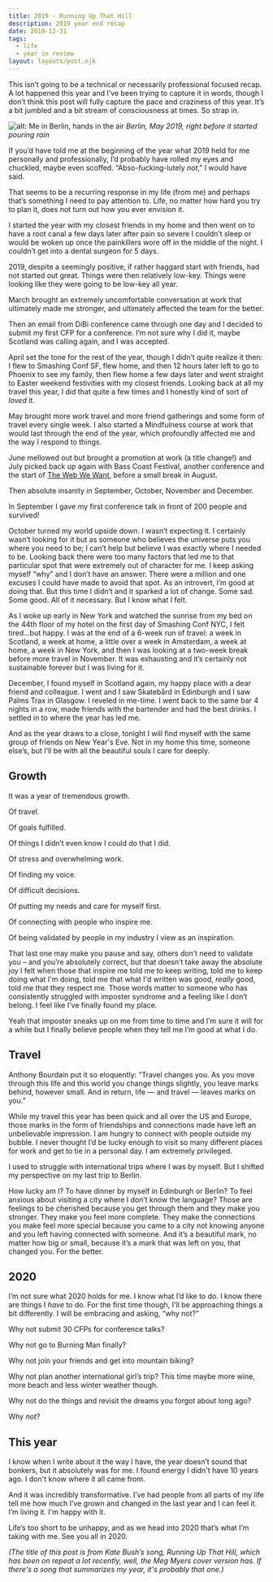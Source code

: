 ```yaml
---
title: 2019 - Running Up That Hill
description: 2019 year end recap
date: 2019-12-31
tags:
  - life
  - year in review
layout: layouts/post.njk
---
```


This isn’t going to be a technical or necessarily professional focused recap. A lot happened this year and I’ve been trying to capture it in words, though I don’t think this post will fully capture the pace and craziness of this year. It’s a bit jumbled and a bit stream of consciousness at times. So strap in. 

![alt: Me in Berlin, hands in the air](../../img/post-7/berlin.jpg)
*Berlin, May 2019, right before it started pouring rain*

If you’d have told me at the beginning of the year what 2019 held for me personally and professionally, I’d probably have rolled my eyes and chuckled, maybe even scoffed.  “Abso-fucking-lutely _not_,” I would have said.  

That seems to be a recurring response in my life (from me) and perhaps that’s something I need to pay attention to. Life, no matter how hard you try to plan it, does not turn out how you ever envision it. 

I started the year with my closest friends in my home and then went on to have a root canal a few days later after pain so severe I couldn’t sleep or would be woken up once the painkillers wore off in the middle of the night. I couldn’t get into a dental surgeon for 5 days.  

2019, despite a seemingly positive, if rather haggard start with friends, had not started out great. Things were then relatively low-key. Things were looking like they were going to be low-key all year.  

March brought an extremely uncomfortable conversation at work that ultimately made me stronger, and ultimately affected the team for the better.

Then an email from DiBi conference came through one day and I decided to submit my first CFP for a conference. I’m not sure why I did it, maybe Scotland was calling again, and I was accepted.  

April set the tone for the rest of the year, though I didn’t quite realize it then: I flew to Smashing Conf SF, flew home, and then 12 hours later left to go to Phoenix to see my family, then flew home a few days later and went straight to Easter weekend festivities with my closest friends. Looking back at all my travel this year, I did that quite a few times and I honestly kind of sort of _loved_ it.  

May brought more work travel and more friend gatherings and some form of travel every single week. I also started a Mindfulness course at work that would last through the end of the year, which profoundly affected me and the way I respond to things.   

June mellowed out but brought a promotion at work (a title change!) and July picked back up again with Bass Coast Festival, another conference and the start of [The Web We Want](https://webwewant.fyi), before a small break in August. 

Then absolute insanity in September, October, November and December.  

In September I gave my first conference talk in front of 200 people and survived!  

October turned my world upside down. I wasn’t expecting it. I certainly wasn’t looking for it but as someone who believes the universe puts you where you need to be; I can’t help but believe I was exactly where I needed to be. Looking back there were too many factors that led me to that particular spot that were extremely out of character for me. I keep asking myself “why” and I don’t have an answer. There were a million and one excuses I could have made to avoid that spot. As an introvert, I’m good at doing that. But this time I didn’t and it sparked a lot of change. Some sad. Some good. All of it necessary. But I know what I felt. 

As I woke up early in New York and watched the sunrise from my bed on the 44th floor of my hotel on the first day of Smashing Conf NYC, I felt tired...but happy. I was at the end of a 6-week run of travel: a week in Scotland, a week at home, a little over a week in Amsterdam, a week at home, a week in New York, and then I was looking at a two-week break before more travel in November. It was exhausting and it’s certainly not sustainable forever but I was living for it. 

December, I found myself in Scotland again, my happy place with a dear friend and colleague. I went and I saw Skatebård in Edinburgh and I saw Palms Trax in Glasgow. I reveled in me-time. I went back to the same bar 4 nights in a row, made friends with the bartender and had the best drinks. I settled in to where the year has led me.  

And as the year draws to a close, tonight I will find myself with the same group of friends on New Year's Eve. Not in my home this time, someone else’s, but I’ll be with all the beautiful souls I care for deeply.  

## Growth 

It was a year of tremendous growth. 

Of travel.  

Of goals fulfilled.  

Of things I didn’t even know I could do that I did.  

Of stress and overwhelming work.  

Of finding my voice.  

Of difficult decisions. 

Of putting my needs and care for myself first.  

Of connecting with people who inspire me. 

Of being validated by people in my industry I view as an inspiration.  

That last one may make you pause and say, others don’t need to validate you – and you’re absolutely correct, but that doesn’t take away the absolute joy I felt when those that inspire me told me to keep writing, told me to keep doing what I'm doing, told me that what I'd written was good, _really_ good, told me that they respect me. Those words matter to someone who has consistently struggled with imposter syndrome and a feeling like I don’t belong. I feel like I’ve finally found my place.  

Yeah that imposter sneaks up on me from time to time and I’m sure it will for a while but I finally believe people when they tell me I’m good at what I do. 

 

## Travel 

Anthony Bourdain put it so eloquently: “Travel changes you. As you move through this life and this world you change things slightly, you leave marks behind, however small. And in return, life — and travel — leaves marks on you.” 

While my travel this year has been quick and all over the US and Europe, those marks in the form of friendships and connections made have left an unbelievable impression. I am hungry to connect with people outside my bubble. I never thought I’d be lucky enough to visit so many different places for work and get to tie in a personal day. I am extremely privileged.  

I used to struggle with international trips where I was by myself. But I shifted my perspective on my last trip to Berlin.  

How lucky am I? To have dinner by myself in Edinburgh or Berlin? To feel anxious about visiting a city where I don’t know the language? Those are feelings to be cherished because you get through them and they make you stronger. They make you feel more complete. They make the connections you make feel more special because you came to a city not knowing anyone and you left having connected with someone. And it’s a beautiful mark, no matter how big or small, because it’s a mark that was left on you, that changed you. For the better. 

 

## 2020 

I’m not sure what 2020 holds for me. I know what I’d like to do. I know there are things I _have_ to do. For the first time though, I'll be approaching things a bit differently. I will be embracing and asking, “why not?” 

Why not submit 30 CFPs for conference talks? 

Why not go to Burning Man finally? 

Why not join your friends and get into mountain biking? 

Why not plan another international girl’s trip? This time maybe more wine, more beach and less winter weather though.  

Why not do the things and revisit the dreams you forgot about long ago? 

Why _not_? 


## This year

I know when I write about it the way I have, the year doesn’t sound that bonkers, but it absolutely was for me. I found energy I didn't have 10 years ago. I don't know where it all came from. 

And it was incredibly transformative. I’ve had people from all parts of my life tell me how much I’ve grown and changed in the last year and I can feel it. I’m living it.  I'm happy with it.

Life’s too short to be unhappy, and as we head into 2020 that’s what I’m taking with me.  See you all in 2020. 

_(The title of this post is from Kate Bush’s song, Running Up That Hill, which has been on repeat a lot recently, well, the Meg Myers cover version has. If there's a song that summarizes my year, it's probably that one.)_
